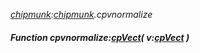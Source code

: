 _[chipmunk](../../modules/chipmunk/chipmunk-module.md):[chipmunk](../../modules/chipmunk/chipmunk-module.md).cpvnormalize_
##### Function cpvnormalize:[cpVect](../../modules/chipmunk/chipmunk-cpvect.md)( v:[cpVect](../../modules/chipmunk/chipmunk-cpvect.md) )
